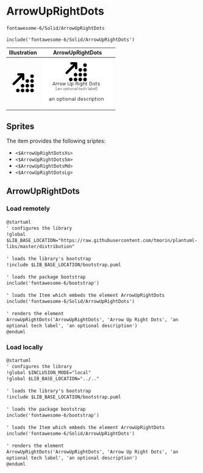 # ArrowUpRightDots


```text
fontawesome-6/Solid/ArrowUpRightDots
```

```text
include('fontawesome-6/Solid/ArrowUpRightDots')
```



| Illustration | ArrowUpRightDots |
| :---: | :---: |
| ![illustration for Illustration](../../fontawesome-6/Solid/ArrowUpRightDots.png) | ![illustration for ArrowUpRightDots](../../fontawesome-6/Solid/ArrowUpRightDots.Local.png) |



## Sprites
The item provides the following sriptes:

- `<$ArrowUpRightDotsXs>`
- `<$ArrowUpRightDotsSm>`
- `<$ArrowUpRightDotsMd>`
- `<$ArrowUpRightDotsLg>`





## ArrowUpRightDots

### Load remotely
```plantuml
@startuml
' configures the library
!global $LIB_BASE_LOCATION="https://raw.githubusercontent.com/tmorin/plantuml-libs/master/distribution"

' loads the library's bootstrap
!include $LIB_BASE_LOCATION/bootstrap.puml

' loads the package bootstrap
include('fontawesome-6/bootstrap')

' loads the Item which embeds the element ArrowUpRightDots
include('fontawesome-6/Solid/ArrowUpRightDots')

' renders the element
ArrowUpRightDots('ArrowUpRightDots', 'Arrow Up Right Dots', 'an optional tech label', 'an optional description')
@enduml
```

### Load locally
```plantuml
@startuml
' configures the library
!global $INCLUSION_MODE="local"
!global $LIB_BASE_LOCATION="../.."

' loads the library's bootstrap
!include $LIB_BASE_LOCATION/bootstrap.puml

' loads the package bootstrap
include('fontawesome-6/bootstrap')

' loads the Item which embeds the element ArrowUpRightDots
include('fontawesome-6/Solid/ArrowUpRightDots')

' renders the element
ArrowUpRightDots('ArrowUpRightDots', 'Arrow Up Right Dots', 'an optional tech label', 'an optional description')
@enduml
```

